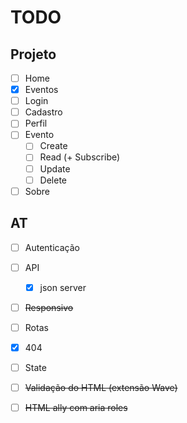 # TODO

## Projeto
- [ ] Home
- [x] Eventos
- [ ] Login
- [ ] Cadastro
- [ ] Perfil
- [ ] Evento
  - [ ] Create
  - [ ] Read (+ Subscribe)
  - [ ] Update
  - [ ] Delete
- [ ] Sobre

## AT
- [ ] Autenticação
- [ ] API
  - [x] json server
- [ ] ~~Responsivo~~
- [ ] Rotas
- [x] 404
- [ ] State
- [ ] ~~Validação do HTML (extensão Wave)~~
- [ ] ~~HTML ally com aria roles~~

